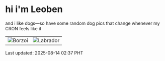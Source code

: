 # hi i'm Leoben

and i like dogs—so have some random dog pics that change whenever my CRON feels like it

|  |  |
|--------|----------|
| ![Borzoi](https://random-dog-vercel.vercel.app/api/random-borzoi?v=1755110277) | ![Labrador](https://random-dog-vercel.vercel.app/api/random-labrador?v=1755110277) |

Last updated: 2025-08-14 02:37 PHT
